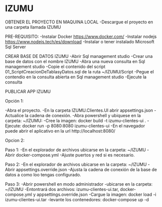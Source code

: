 # IZUMU

OBTENER EL PROYECTO EN MAQUINA LOCAL
-Descargue el proyecto en una carpeta llamada IZUMU

PRE-REQUISITO:
-Instalar Docker 
  https://www.docker.com/
-Instalar nodejs
  https://www.nodejs.tech/es/download
-Instalar o tener instalado Microsoft Sql Server

CREAR BASE DE DATOS IZUMU
-Abrir Sql management studio
-Crear una base de datos con el nombre IZUMU
-Abra una nueva consulta en Sql management studio
-Copie el contenido del script 01_ScriptCreacionDeTablasyDatos.sql de la ruta ~/IZUMU/Script
-Pegue el contendio en la consulta abierta en Sql management studio
-Ejecute la consulta


PUBLICAR APP IZUMU

Opción 1:

-Abra el proyecto.
-En la carpeta IZUMU.Clientes.UI abrir appsettings.json
-Actualice la cadena de conexión.
-Abra powershell y ubiquese en la carpeta: ~/IZUMU:
-Cree la imagen:
   docker build -t izumu-clientes-ui .
-Ejecute:
   docker run -p 8080:8080 izumu-clientes-ui
-En el navegador puede abrir el aplicativo en la url
   http://localhost:8080/



Opcion 2:

Paso 1:
-En el explorador de archivos ubicarse en la carpeta: ~/IZUMU
-Abrir docker-compose.yml
-Ajuste puertos y red si es necesario.

Paso 2:
-En el explorador de archivos ubicarse en la carpeta: ~/IZUMU
-Abrir appsettings.override.json
-Ajusta la cadena de conexión de la base de datos a como loo tengas configurado.

Paso 3:
-Abrir powershell en modo administrador
-ubicarse en la carpeta: ~/IZUMU
-Entontrará dos archivos: izumu-clientes-ui.tar, docker-compose.yml y appsettings.override.json
-Cargue la imagen: 
   docker load -i izumu-clientes-ui.tar
-levante los contenedores: 
   docker-compose up -d

